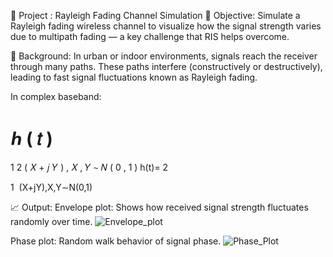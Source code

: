 🔹 Project : Rayleigh Fading Channel Simulation
🎯 Objective:
Simulate a Rayleigh fading wireless channel to visualize how the signal strength varies due to multipath fading — a key challenge that RIS helps overcome.

📐 Background:
In urban or indoor environments, signals reach the receiver through many paths. These paths interfere (constructively or destructively), leading to fast signal fluctuations known as Rayleigh fading.

In complex baseband:

ℎ
(
𝑡
)
=
1
2
(
𝑋
+
𝑗
𝑌
)
,
𝑋
,
𝑌
∼
𝑁
(
0
,
1
)
h(t)= 
2
​
 
1
​
 (X+jY),X,Y∼N(0,1)

📈 Output:
Envelope plot: Shows how received signal strength fluctuates randomly over time.
![Envelope_plot](https://github.com/user-attachments/assets/fcc87d3f-2454-429a-bcc8-2342ec567c83)

Phase plot: Random walk behavior of signal phase.
![Phase_Plot](https://github.com/user-attachments/assets/497dabe0-cec6-4482-99e9-d44c5dc01c96)

